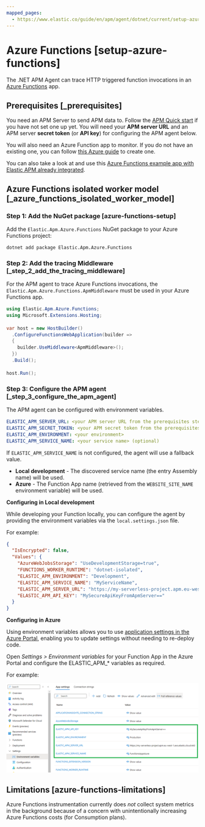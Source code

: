 ```yaml
---
mapped_pages:
  - https://www.elastic.co/guide/en/apm/agent/dotnet/current/setup-azure-functions.html
---
```


# Azure Functions [setup-azure-functions]

The .NET APM Agent can trace HTTP triggered function invocations in an [Azure Functions](https://learn.microsoft.com/en-us/azure/azure-functions) app.


## Prerequisites [_prerequisites]

You need an APM Server to send APM data to. Follow the [APM Quick start](docs-content://solutions/observability/apm/get-started.md) if you have not set one up yet. You will need your **APM server URL** and an APM server **secret token** (or **API key**) for configuring the APM agent below.

You will also need an Azure Function app to monitor. If you do not have an existing one, you can follow [this Azure guide](https://learn.microsoft.com/en-us/azure/azure-functions/create-first-function-cli-csharp) to create one.

You can also take a look at and use this [Azure Functions example app with Elastic APM already integrated](https://github.com/elastic/apm-agent-dotnet/tree/main/test/azure/applications/Elastic.AzureFunctionApp.Isolated).


## Azure Functions isolated worker model [_azure_functions_isolated_worker_model]


### Step 1: Add the NuGet package [azure-functions-setup]

Add the `Elastic.Apm.Azure.Functions` NuGet package to your Azure Functions project:

```bash
dotnet add package Elastic.Apm.Azure.Functions
```


### Step 2: Add the tracing Middleware [_step_2_add_the_tracing_middleware]

For the APM agent to trace Azure Functions invocations, the `Elastic.Apm.Azure.Functions.ApmMiddleware` must be used in your Azure Functions app.

```csharp
using Elastic.Apm.Azure.Functions;
using Microsoft.Extensions.Hosting;

var host = new HostBuilder()
  .ConfigureFunctionsWebApplication(builder =>
  {
    builder.UseMiddleware<ApmMiddleware>();
  })
  .Build();

host.Run();
```


### Step 3: Configure the APM agent [_step_3_configure_the_apm_agent]

The APM agent can be configured with environment variables.

```yaml
ELASTIC_APM_SERVER_URL: <your APM server URL from the prerequisites step>
ELASTIC_APM_SECRET_TOKEN: <your APM secret token from the prerequisites step>
ELASTIC_APM_ENVIRONMENT: <your environment>
ELASTIC_APM_SERVICE_NAME: <your service name> (optional)
```

If `ELASTIC_APM_SERVICE_NAME` is not configured, the agent will use a fallback value.

* **Local development** - The discovered service name (the entry Assembly name) will be used.
* **Azure** - The Function App name (retrieved from the `WEBSITE_SITE_NAME` environment variable) will be used.

**Configuring in Local development**

While developing your Function locally, you can configure the agent by providing the environment variables via the `local.settings.json` file.

For example:

```json
{
  "IsEncrypted": false,
  "Values": {
    "AzureWebJobsStorage": "UseDevelopmentStorage=true",
    "FUNCTIONS_WORKER_RUNTIME": "dotnet-isolated",
    "ELASTIC_APM_ENVIRONMENT": "Development",
    "ELASTIC_APM_SERVICE_NAME": "MyServiceName",
    "ELASTIC_APM_SERVER_URL": "https://my-serverless-project.apm.eu-west-1.aws.elastic.cloud:443",
    "ELASTIC_APM_API_KEY": "MySecureApiKeyFromApmServer=="
  }
}
```

**Configuring in Azure**

Using environment variables allows you to use [application settings in the Azure Portal](https://learn.microsoft.com/en-us/azure/azure-functions/functions-how-to-use-azure-function-app-settings?tabs=portal#settings), enabling you to update settings without needing to re-deploy code.

Open *Settings > Environment variables* for your Function App in the Azure Portal and configure the ELASTIC_APM_* variables as required.

For example:

![Configuring the APM Agent in the Azure Portal](images/azure-functions-configuration.png)


## Limitations [azure-functions-limitations]

Azure Functions instrumentation currently does *not* collect system metrics in the background because of a concern with unintentionally increasing Azure Functions costs (for Consumption plans).

